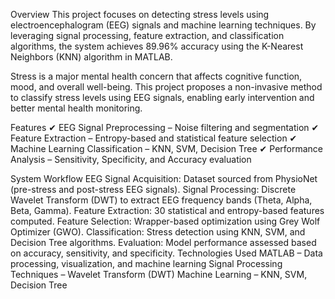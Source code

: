 Overview
This project focuses on detecting stress levels using electroencephalogram (EEG) signals and machine learning techniques. By leveraging signal processing, feature extraction, and classification algorithms, the system achieves 89.96% accuracy using the K-Nearest Neighbors (KNN) algorithm in MATLAB.

Stress is a major mental health concern that affects cognitive function, mood, and overall well-being. This project proposes a non-invasive method to classify stress levels using EEG signals, enabling early intervention and better mental health monitoring.

Features
✔ EEG Signal Preprocessing – Noise filtering and segmentation
✔ Feature Extraction – Entropy-based and statistical feature selection
✔ Machine Learning Classification – KNN, SVM, Decision Tree
✔ Performance Analysis – Sensitivity, Specificity, and Accuracy evaluation

System Workflow
EEG Signal Acquisition: Dataset sourced from PhysioNet (pre-stress and post-stress EEG signals).
Signal Processing: Discrete Wavelet Transform (DWT) to extract EEG frequency bands (Theta, Alpha, Beta, Gamma).
Feature Extraction: 30 statistical and entropy-based features computed.
Feature Selection: Wrapper-based optimization using Grey Wolf Optimizer (GWO).
Classification: Stress detection using KNN, SVM, and Decision Tree algorithms.
Evaluation: Model performance assessed based on accuracy, sensitivity, and specificity.
Technologies Used
MATLAB – Data processing, visualization, and machine learning
Signal Processing Techniques – Wavelet Transform (DWT)
Machine Learning – KNN, SVM, Decision Tree
